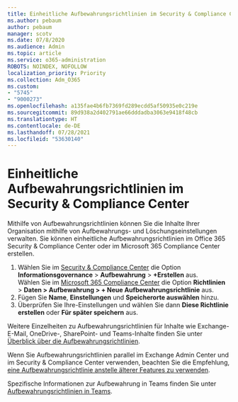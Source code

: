 ```yaml
---
title: Einheitliche Aufbewahrungsrichtlinien im Security & Compliance Center
ms.author: pebaum
author: pebaum
manager: scotv
ms.date: 07/8/2020
ms.audience: Admin
ms.topic: article
ms.service: o365-administration
ROBOTS: NOINDEX, NOFOLLOW
localization_priority: Priority
ms.collection: Adm_O365
ms.custom:
- "5745"
- "9000273"
ms.openlocfilehash: a135fae4b6fb7369fd289ecdd5af50935e0c219e
ms.sourcegitcommit: 89d938a2d402791ae66dddadba3063e9418f48cb
ms.translationtype: HT
ms.contentlocale: de-DE
ms.lasthandoff: 07/28/2021
ms.locfileid: "53630140"
---
```

# <a name="unified-retention-policies-in-the-security--compliance-center"></a>Einheitliche Aufbewahrungsrichtlinien im Security & Compliance Center

Mithilfe von Aufbewahrungsrichtlinien können Sie die Inhalte Ihrer Organisation mithilfe von Aufbewahrungs- und Löschungseinstellungen verwalten. Sie können einheitliche Aufbewahrungsrichtlinien im Office 365 Security & Compliance Center oder im Microsoft 365 Compliance Center erstellen. 

1. Wählen Sie im [Security & Compliance Center](https://go.microsoft.com/fwlink/p/?linkid=2077143) die Option **Informationsgovernance** > **Aufbewahrung** > **+Erstellen** aus. <br/>
    Wählen Sie im [Microsoft 365 Compliance Center](https://go.microsoft.com/fwlink/p/?linkid=2077149) die Option **Richtlinien** > **Daten > Aufbewahrung > + Neue Aufbewahrungsrichtlinie** aus.
2. Fügen Sie **Name**, **Einstellungen** und **Speicherorte auswählen** hinzu.
3. Überprüfen Sie Ihre-Einstellungen und wählen Sie dann **Diese Richtlinie erstellen** oder **Für später speichern** aus.  
      
Weitere Einzelheiten zu Aufbewahrungsrichtlinien für Inhalte wie Exchange-E-Mail, OneDrive-, SharePoint- und Teams-Inhalte finden Sie unter [Überblick über die Aufbewahrungsrichtlinien](https://go.microsoft.com/fwlink/?linkid=2127785).  
    
Wenn Sie Aufbewahrungsrichtlinien parallel im Exchange Admin Center und im Security & Compliance Center verwenden, beachten Sie die Empfehlung, [eine Aufbewahrungsrichtlinie anstelle älterer Features zu verwenden](/microsoft-365/compliance/retention-policies#use-a-retention-policy-instead-of-older-features).  
    
Spezifische Informationen zur Aufbewahrung in Teams finden Sie unter [Aufbewahrungsrichtlinien in Teams](/microsoftteams/retention-policies).